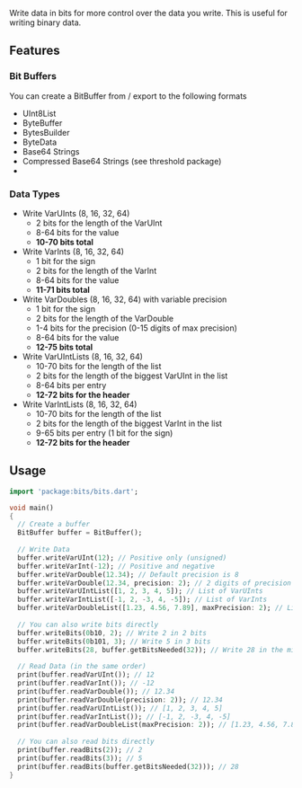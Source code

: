 Write data in bits for more control over the data you write. This is useful for writing binary data.

## Features

### Bit Buffers

You can create a BitBuffer from / export to the following formats
* UInt8List
* ByteBuffer
* BytesBuilder
* ByteData
* Base64 Strings
* Compressed Base64 Strings (see threshold package)
* 
### Data Types

* Write VarUInts (8, 16, 32, 64)
  * 2 bits for the length of the VarUInt
  * 8-64 bits for the value
  * __10-70 bits total__
* Write VarInts (8, 16, 32, 64)
  * 1 bit for the sign
  * 2 bits for the length of the VarInt
  * 8-64 bits for the value
  * __11-71 bits total__
* Write VarDoubles (8, 16, 32, 64) with variable precision
  * 1 bit for the sign
  * 2 bits for the length of the VarDouble
  * 1-4 bits for the precision (0-15 digits of max precision)
  * 8-64 bits for the value
  * __12-75 bits total__
* Write VarUIntLists (8, 16, 32, 64)
  * 10-70 bits for the length of the list
  * 2 bits for the length of the biggest VarUInt in the list
  * 8-64 bits per entry
  * __12-72 bits for the header__
* Write VarIntLists (8, 16, 32, 64)
  * 10-70 bits for the length of the list
  * 2 bits for the length of the biggest VarInt in the list
  * 9-65 bits per entry (1 bit for the sign)
  * __12-72 bits for the header__

## Usage

```dart
import 'package:bits/bits.dart';

void main()
{
  // Create a buffer
  BitBuffer buffer = BitBuffer();
  
  // Write Data
  buffer.writeVarUInt(12); // Positive only (unsigned)
  buffer.writeVarInt(-12); // Positive and negative
  buffer.writeVarDouble(12.34); // Default precision is 8
  buffer.writeVarDouble(12.34, precision: 2); // 2 digits of precision
  buffer.writeVarUIntList([1, 2, 3, 4, 5]); // List of VarUInts
  buffer.writeVarIntList([-1, 2, -3, 4, -5]); // List of VarInts
  buffer.writeVarDoubleList([1.23, 4.56, 7.89], maxPrecision: 2); // List of VarDoubles
  
  // You can also write bits directly
  buffer.writeBits(0b10, 2); // Write 2 in 2 bits
  buffer.writeBits(0b101, 3); // Write 5 in 3 bits
  buffer.writeBits(28, buffer.getBitsNeeded(32)); // Write 28 in the minimum bits required to handle a maximum of 32.
  
  // Read Data (in the same order)
  print(buffer.readVarUInt()); // 12
  print(buffer.readVarInt()); // -12
  print(buffer.readVarDouble()); // 12.34
  print(buffer.readVarDouble(precision: 2)); // 12.34
  print(buffer.readVarUIntList()); // [1, 2, 3, 4, 5]
  print(buffer.readVarIntList()); // [-1, 2, -3, 4, -5]
  print(buffer.readVarDoubleList(maxPrecision: 2)); // [1.23, 4.56, 7.89]
  
  // You can also read bits directly
  print(buffer.readBits(2)); // 2
  print(buffer.readBits(3)); // 5
  print(buffer.readBits(buffer.getBitsNeeded(32))); // 28
}
```
